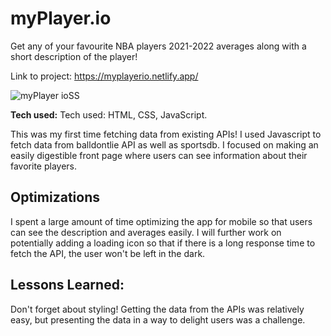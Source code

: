 # myPlayer.io

Get any of your favourite NBA players 2021-2022 averages along with a short description of the player!

Link to project: https://myplayerio.netlify.app/

![myPlayer ioSS](https://user-images.githubusercontent.com/99927513/167507393-66039d6a-a166-41cc-94a2-79150ba5b6ad.png)

**Tech used:**
Tech used: HTML, CSS, JavaScript.

This was my first time fetching data from existing APIs! I used Javascript to fetch data from balldontlie API as well as sportsdb. I focused on making an easily digestible front page where users can see information about their favorite players.

## Optimizations

I spent a large amount of time optimizing the app for mobile so that users can see the description and averages easily. I will further work on potentially adding a loading icon so that if there is a long response time to fetch the API, the user won't be left in the dark.

## Lessons Learned:

Don't forget about styling! Getting the data from the APIs was relatively easy, but presenting the data in a way to delight users was a challenge.
